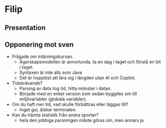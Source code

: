# Filip

## Presentation


## Opponering mot sven

- Frågade om inlärningskurvan. 
	- Ägarskapsmodellen är annorlunda, ta en dag i taget och förstå en bit i taget.
	- Syntaxen är inte alls som Java
	- Det är hopplöst att lära sig i längden utan AI och Copilot.
- Tidskrävande?
	- Parsing av data tog tid, hitta mönster i datan.
	- Började med en enkel version som sedan byggdes om till miljövariabler (globala variabler).
- Om du haft mer tid, vad skulle förbättras eller läggas till?
	- Inget gui, älskar terminalen.
- Kan du hämta statistik från andra sporter?
	- hela den jobbiga parsningen måste göras om, men annars ja
	
